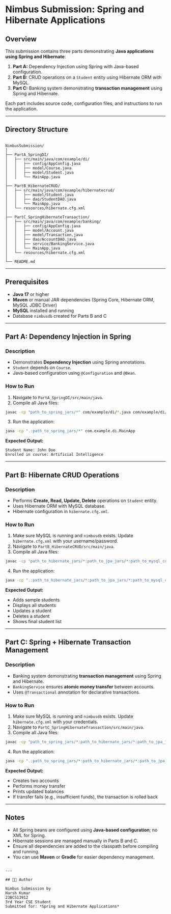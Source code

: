# Nimbus Submission: Spring and Hibernate Applications

## Overview

This submission contains three parts demonstrating **Java applications using Spring and Hibernate**:

1. **Part A:** Dependency Injection using Spring with Java-based configuration.  
2. **Part B:** CRUD operations on a `Student` entity using Hibernate ORM with MySQL.  
3. **Part C:** Banking system demonstrating **transaction management** using Spring and Hibernate.  

Each part includes source code, configuration files, and instructions to run the application.

---

## Directory Structure

```

NimbusSubmission/
│
├── PartA_SpringDI/
│   ├── src/main/java/com/example/di/
│   │   ├── config/AppConfig.java
│   │   ├── model/Course.java
│   │   ├── model/Student.java
│   │   └── MainApp.java
│
├── PartB_HibernateCRUD/
│   ├── src/main/java/com/example/hibernatecrud/
│   │   ├── model/Student.java
│   │   ├── dao/StudentDAO.java
│   │   └── MainApp.java
│   └── resources/hibernate.cfg.xml
│
├── PartC_SpringHibernateTransaction/
│   ├── src/main/java/com/example/banking/
│   │   ├── config/AppConfig.java
│   │   ├── model/Account.java
│   │   ├── model/Transaction.java
│   │   ├── dao/AccountDAO.java
│   │   ├── service/BankingService.java
│   │   └── MainApp.java
│   └── resources/hibernate.cfg.xml
│
└── README.md

````

---

## Prerequisites

- **Java 17** or higher  
- **Maven** or manual JAR dependencies (Spring Core, Hibernate ORM, MySQL JDBC Driver)  
- **MySQL** installed and running  
- Database `nimbusdb` created for Parts B and C

---

## Part A: Dependency Injection in Spring

### Description

- Demonstrates **Dependency Injection** using Spring annotations.  
- `Student` depends on `Course`.  
- Java-based configuration using `@Configuration` and `@Bean`.

### How to Run

1. Navigate to `PartA_SpringDI/src/main/java`.  
2. Compile all Java files:

```bash
javac -cp "path_to_spring_jars/*" com/example/di/*.java com/example/di/config/*.java com/example/di/model/*.java
````

3. Run the application:

```bash
java -cp ".:path_to_spring_jars/*" com.example.di.MainApp
```

**Expected Output:**

```
Student Name: John Doe
Enrolled in course: Artificial Intelligence
```

---

## Part B: Hibernate CRUD Operations

### Description

* Performs **Create, Read, Update, Delete** operations on `Student` entity.
* Uses Hibernate ORM with MySQL database.
* Hibernate configuration in `hibernate.cfg.xml`.

### How to Run

1. Make sure MySQL is running and `nimbusdb` exists. Update `hibernate.cfg.xml` with your username/password.
2. Navigate to `PartB_HibernateCRUD/src/main/java`.
3. Compile all Java files:

```bash
javac -cp "path_to_hibernate_jars/*:path_to_jpa_jars/*:path_to_mysql_connector/*" com/example/hibernatecrud/*.java com/example/hibernatecrud/model/*.java com/example/hibernatecrud/dao/*.java
```

4. Run the application:

```bash
java -cp ".:path_to_hibernate_jars/*:path_to_jpa_jars/*:path_to_mysql_connector/*" com.example.hibernatecrud.MainApp
```

**Expected Output:**

* Adds sample students
* Displays all students
* Updates a student
* Deletes a student
* Shows final student list

---

## Part C: Spring + Hibernate Transaction Management

### Description

* Banking system demonstrating **transaction management** using Spring and Hibernate.
* `BankingService` ensures **atomic money transfer** between accounts.
* Uses `@Transactional` annotation for declarative transactions.

### How to Run

1. Make sure MySQL is running and `nimbusdb` exists. Update `hibernate.cfg.xml` with your credentials.
2. Navigate to `PartC_SpringHibernateTransaction/src/main/java`.
3. Compile all Java files:

```bash
javac -cp "path_to_spring_jars/*:path_to_hibernate_jars/*:path_to_jpa_jars/*:path_to_mysql_connector/*" com/example/banking/*.java com/example/banking/config/*.java com/example/banking/dao/*.java com/example/banking/model/*.java com/example/banking/service/*.java
```

4. Run the application:

```bash
java -cp ".:path_to_spring_jars/*:path_to_hibernate_jars/*:path_to_jpa_jars/*:path_to_mysql_connector/*" com.example.banking.MainApp
```

**Expected Output:**

* Creates two accounts
* Performs money transfer
* Prints updated balances
* If transfer fails (e.g., insufficient funds), the transaction is rolled back

---

## Notes

* All Spring beans are configured using **Java-based configuration**; no XML for Spring.
* Hibernate sessions are managed manually in Parts B and C.
* Ensure all dependencies are added to the classpath before compiling and running.
* You can use **Maven** or **Gradle** for easier dependency management.

```

---

## 👨‍💻 Author

Nimbus Submission by
Harsh Kumar
23BCS13912
3rd Year CSE Student
Submitted for: *Spring and Hibernate Applications*
